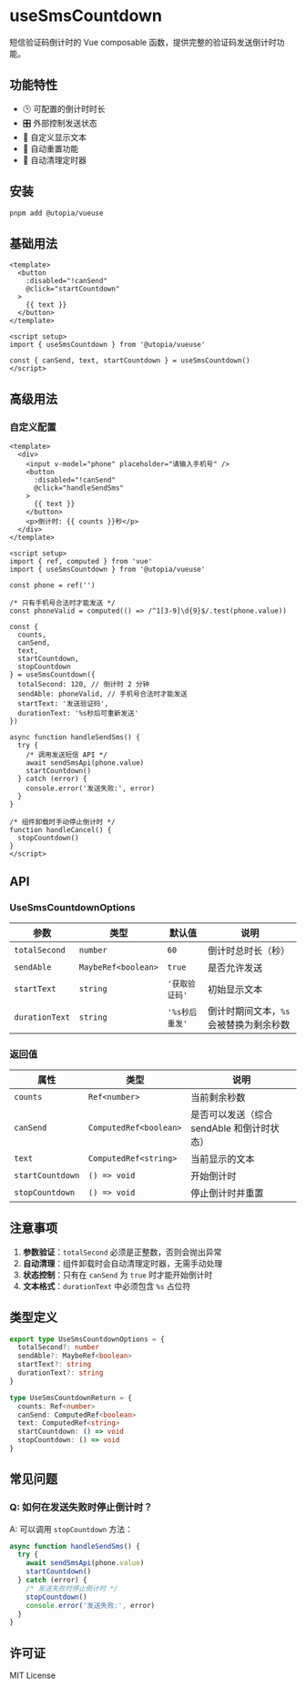 # useSmsCountdown

短信验证码倒计时的 Vue composable 函数，提供完整的验证码发送倒计时功能。

## 功能特性

- 🕒 可配置的倒计时时长
- 🎛️ 外部控制发送状态
- 📝 自定义显示文本
- 🔄 自动重置功能
- 🧹 自动清理定时器

## 安装

```bash
pnpm add @utopia/vueuse
```

## 基础用法

```vue
<template>
  <button
    :disabled="!canSend"
    @click="startCountdown"
  >
    {{ text }}
  </button>
</template>

<script setup>
import { useSmsCountdown } from '@utopia/vueuse'

const { canSend, text, startCountdown } = useSmsCountdown()
</script>
```

## 高级用法

### 自定义配置

```vue
<template>
  <div>
    <input v-model="phone" placeholder="请输入手机号" />
    <button
      :disabled="!canSend"
      @click="handleSendSms"
    >
      {{ text }}
    </button>
    <p>倒计时: {{ counts }}秒</p>
  </div>
</template>

<script setup>
import { ref, computed } from 'vue'
import { useSmsCountdown } from '@utopia/vueuse'

const phone = ref('')

/* 只有手机号合法时才能发送 */
const phoneValid = computed(() => /^1[3-9]\d{9}$/.test(phone.value))

const {
  counts,
  canSend,
  text,
  startCountdown,
  stopCountdown
} = useSmsCountdown({
  totalSecond: 120, // 倒计时 2 分钟
  sendAble: phoneValid, // 手机号合法时才能发送
  startText: '发送验证码',
  durationText: '%s秒后可重新发送'
})

async function handleSendSms() {
  try {
    /* 调用发送短信 API */
    await sendSmsApi(phone.value)
    startCountdown()
  } catch (error) {
    console.error('发送失败:', error)
  }
}

/* 组件卸载时手动停止倒计时 */
function handleCancel() {
  stopCountdown()
}
</script>
```

## API

### UseSmsCountdownOptions

| 参数 | 类型 | 默认值 | 说明 |
|------|------|--------|------|
| `totalSecond` | `number` | `60` | 倒计时总时长（秒） |
| `sendAble` | `MaybeRef<boolean>` | `true` | 是否允许发送 |
| `startText` | `string` | `'获取验证码'` | 初始显示文本 |
| `durationText` | `string` | `'%s秒后重发'` | 倒计时期间文本，`%s` 会被替换为剩余秒数 |

### 返回值

| 属性 | 类型 | 说明 |
|------|------|------|
| `counts` | `Ref<number>` | 当前剩余秒数 |
| `canSend` | `ComputedRef<boolean>` | 是否可以发送（综合 sendAble 和倒计时状态） |
| `text` | `ComputedRef<string>` | 当前显示的文本 |
| `startCountdown` | `() => void` | 开始倒计时 |
| `stopCountdown` | `() => void` | 停止倒计时并重置 |

## 注意事项

1. **参数验证**：`totalSecond` 必须是正整数，否则会抛出异常
2. **自动清理**：组件卸载时会自动清理定时器，无需手动处理
3. **状态控制**：只有在 `canSend` 为 `true` 时才能开始倒计时
4. **文本格式**：`durationText` 中必须包含 `%s` 占位符

## 类型定义

```typescript
export type UseSmsCountdownOptions = {
  totalSecond?: number
  sendAble?: MaybeRef<boolean>
  startText?: string
  durationText?: string
}

type UseSmsCountdownReturn = {
  counts: Ref<number>
  canSend: ComputedRef<boolean>
  text: ComputedRef<string>
  startCountdown: () => void
  stopCountdown: () => void
}
```

## 常见问题

### Q: 如何在发送失败时停止倒计时？

A: 可以调用 `stopCountdown` 方法：

```javascript
async function handleSendSms() {
  try {
    await sendSmsApi(phone.value)
    startCountdown()
  } catch (error) {
    /* 发送失败时停止倒计时 */
    stopCountdown()
    console.error('发送失败:', error)
  }
}
```

## 许可证

MIT License